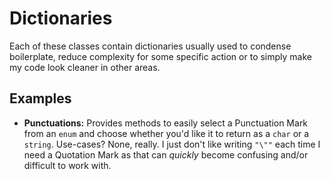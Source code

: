 # Dictionaries
Each of these classes contain dictionaries usually used to condense boilerplate, reduce complexity for some specific action or to simply make my code look cleaner in other areas.

## Examples
 - **Punctuations:** Provides methods to easily select a Punctuation Mark from an `enum` and choose whether you'd like it to return as a `char` or a `string`. Use-cases? None, really. I just don't like writing `"\""` each time I need a Quotation Mark as that can *quickly* become confusing and/or difficult to work with.
